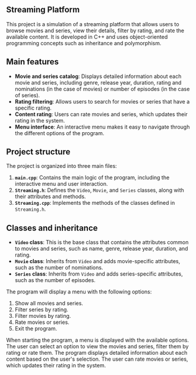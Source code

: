 ## Streaming Platform

This project is a simulation of a streaming platform that allows users to browse movies and series, view their details, filter by rating, and rate the available content. It is developed in C++ and uses object-oriented programming concepts such as inheritance and polymorphism.

## Main features

- **Movie and series catalog**: Displays detailed information about each movie and series, including genre, release year, duration, rating and nominations (in the case of movies) or number of episodes (in the case of series).
- **Rating filtering**: Allows users to search for movies or series that have a specific rating.
- **Content rating**: Users can rate movies and series, which updates their rating in the system.
- **Menu interface**: An interactive menu makes it easy to navigate through the different options of the program.

## Project structure

The project is organized into three main files:

1. **`main.cpp`**: Contains the main logic of the program, including the interactive menu and user interaction.
2. **`Streaming.h`**: Defines the `Video`, `Movie`, and `Series` classes, along with their attributes and methods.
3. **`Streaming.cpp`**: Implements the methods of the classes defined in `Streaming.h`.

## Classes and inheritance

- **`Video` class**: This is the base class that contains the attributes common to movies and series, such as name, genre, release year, duration, and rating.
- **`Movie` class**: Inherits from `Video` and adds movie-specific attributes, such as the number of nominations.
- **`Series` class**: Inherits from `Video` and adds series-specific attributes, such as the number of episodes.

The program will display a menu with the following options:

1. Show all movies and series.
2. Filter series by rating.
3. Filter movies by rating.
4. Rate movies or series.
5. Exit the program.

When starting the program, a menu is displayed with the available options.
The user can select an option to view the movies and series, filter them by rating or rate them.
The program displays detailed information about each content based on the user's selection.
The user can rate movies or series, which updates their rating in the system.


